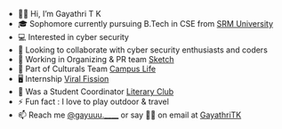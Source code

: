 - 👋🏻 Hi, I’m Gayathri T K
- 🎓 Sophomore currently pursuing B.Tech in CSE from [SRM University](https://srmrmp.edu.in/) 
- 💻 Interested in cyber security
- 🔎 Looking to collaborate with cyber security enthusiasts and coders
- 👥 Working in Organizing & PR team [Sketch](https://www.sketchclub.in/) 
- 🌱 Part of Culturals Team [Campus Life](https://srmrmp.edu.in/students-life/campus-life/) 
- 🖥 Internship [Viral Fission](https://www.viralfission.com/) 
- 📖 Was a Student Coordinator [Literary Club](https://srmrmp.edu.in/department-of-english-and-foreign-languages/literary-club/) 
- ⚡ Fun fact : I love to play outdoor & travel
- 📫 Reach me [@gayuuu.____](https://www.instagram.com/gayuuu.____/) or say 👋🏻 on email at [GayathriTK](gayathri29.g3@gmail.com)

<!---
GayathriTK/GayathriTK is a ✨ special ✨ repository because its `README.md` (this file) appears on your GitHub profile.
You can click the Preview link to take a look at your changes.
--->
